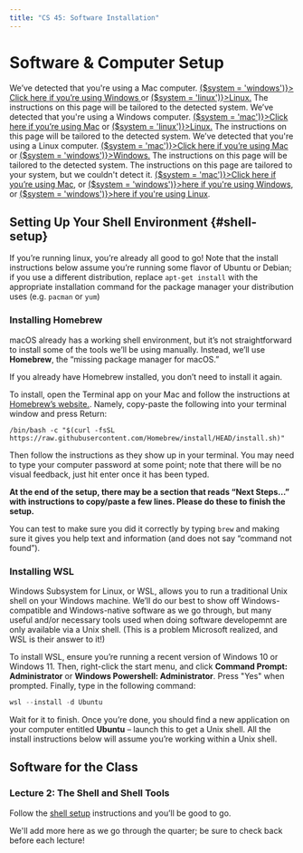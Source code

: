 ```yaml
---
title: "CS 45: Software Installation"
---
```


<script lang="ts">
  import Callout from '$lib/Callout.svelte';
  import OnlyShowOn, { system } from '$lib/OnlyShowOn.svelte';
</script>

# Software & Computer Setup

<OnlyShowOn mac>
  <Callout warning>
    We’ve detected that you're using a Mac computer.
    <a href="#top" on:click={() => ($system = 'windows')}> Click here if you’re using Windows </a>
    or <a href="#top" on:click={() => ($system = 'linux')}>Linux.</a>
    The instructions on this page will be tailored to the detected system.
  </Callout>
</OnlyShowOn>

<OnlyShowOn windows>
  <Callout warning>
    We’ve detected that you're using a Windows computer.
    <a href="#top" on:click={() => ($system = 'mac')}>Click here if you’re using Mac</a>
    or <a href="#top" on:click={() => ($system = 'linux')}>Linux.</a>
    The instructions on this page will be tailored to the detected system.
  </Callout>
</OnlyShowOn>

<OnlyShowOn linux>
  <Callout warning>
    We’ve detected that you're using a Linux computer.
    <a href="#top" on:click={() => ($system = 'mac')}>Click here if you’re using Mac</a>
    or <a href="#top" on:click={() => ($system = 'windows')}>Windows.</a>
    The instructions on this page will be tailored to the detected system.
  </Callout>
</OnlyShowOn>

<OnlyShowOn unknown>
  <Callout warning>
    The instructions on this page are tailored to your system, but we couldn't detect it.
    <a href="#top" on:click={() => ($system = 'mac')}>Click here if you’re using Mac</a>, or
    <a href="#top" on:click={() => ($system = 'windows')}>here if you're using Windows</a>, or
    <a href="#top" on:click={() => ($system = 'windows')}>here if you're using Linux</a>.
  </Callout>
</OnlyShowOn>

## Setting Up Your Shell Environment {#shell-setup}

<OnlyShowOn linux>

If you’re running linux, you’re already all good to go! Note that the install instructions below
assume you’re running some flavor of Ubuntu or Debian; if you use a different distribution, replace
`apt-get install` with the appropriate installation command for the package manager your
distribution uses (e.g. `pacman` or `yum`)

</OnlyShowOn>

<OnlyShowOn mac>

### Installing Homebrew

macOS already has a working shell environment, but it’s not straightforward to install some of the
tools we’ll be using manually. Instead, we’ll use **Homebrew**, the “missing package manager for
macOS.”

If you already have Homebrew installed, you don’t need to install it again.

To install, open the Terminal app on your Mac and follow the instructions at
[Homebrew’s website.](https://brew.sh). Namely, copy-paste the following into your terminal window
and press Return:

```shell
/bin/bash -c "$(curl -fsSL https://raw.githubusercontent.com/Homebrew/install/HEAD/install.sh)"
```

Then follow the instructions as they show up in your terminal. You may need to type your computer
password at some point; note that there will be no visual feedback, just hit enter once it has been
typed.

**At the end of the setup, there may be a section that reads “Next Steps...” with instructions to
copy/paste a few lines. Please do these to finish the setup.**

You can test to make sure you did it correctly by typing `brew` and making sure it gives you help
text and information (and does not say “command not found”).

</OnlyShowOn>

<OnlyShowOn windows>

### Installing WSL

Windows Subsystem for Linux, or WSL, allows you to run a traditional Unix shell on your Windows
machine. We’ll do our best to show off Windows-compatible and Windows-native software as we go
through, but many useful and/or necessary tools used when doing software developemnt are only
available via a Unix shell. (This is a problem Microsoft realized, and WSL is their answer to it!)

To install WSL, ensure you’re running a recent version of Windows 10 or Windows 11. Then,
right-click the start menu, and click **Command Prompt: Administrator** or **Windows Powershell:
Administrator**. Press "Yes" when prompted. Finally, type in the following command:

```powershell
wsl --install -d Ubuntu
```

Wait for it to finish. Once you’re done, you should find a new application on your computer entitled
**Ubuntu** – launch this to get a Unix shell. All the install instructions below will assume you’re
working within a Unix shell.

</OnlyShowOn>

## Software for the Class

### Lecture 2: The Shell and Shell Tools

Follow the <a href="#shell-setup">shell setup</a> instructions and you’ll be good to go.

We'll add more here as we go through the quarter; be sure to check back before
each lecture!

<!-- ### Lecture 5: Text Editors -->

<!-- You'll want to install the `vim` program to fully follow along: -->

<!-- <OnlyShowOn windows linux> -->

<!-- ```shell -->
<!-- sudo apt-get install vim -->
<!-- ``` -->

<!-- </OnlyShowOn> -->

<!-- <OnlyShowOn mac> -->

<!-- ```shell -->
<!-- brew install vim -->
<!-- ``` -->

<!-- </OnlyShowOn> -->

<!-- ### Lecture 6: Command-Line Environment -->

<!-- You'll want to install the `tmux` program to fully follow along: -->

<!-- <OnlyShowOn windows linux> -->

<!-- ```shell -->
<!-- sudo apt-get install tmux -->
<!-- ``` -->

<!-- </OnlyShowOn> -->

<!-- <OnlyShowOn mac> -->

<!-- ```shell -->
<!-- brew install tmux -->
<!-- ``` -->

<!-- </OnlyShowOn> -->

<!-- ### Lecture 7: Computer Networking {#lec7} -->

<!-- You'll want to install `python3`, `node`, `ngrok`, `dig` and optionally Wireshark to fully follow -->
<!-- along. You'll also need to sign up for an [`ngrok` account](https://ngrok.com). -->

<!-- <OnlyShowOn linux> -->
<!-- On Linux, you may also need to install `traceroute` and `dig`: -->

<!-- ```shell -->
<!-- sudo apt-get install inetutils-traceroute dnsutils python3 wireshark curl dnsutils -->
<!-- curl -o- https://raw.githubusercontent.com/nvm-sh/nvm/v0.39.3/install.sh | bash -->
<!-- ``` -->

<!-- ...then restart your terminal, and run... -->

<!-- ```shell -->
<!-- nvm install node -->

<!-- curl -s https://ngrok-agent.s3.amazonaws.com/ngrok.asc | sudo tee /etc/apt/trusted.gpg.d/ngrok.asc >/dev/null && echo "deb https://ngrok-agent.s3.amazonaws.com buster main" | sudo tee /etc/apt/sources.list.d/ngrok.list && sudo apt update && sudo apt install ngrok -->
<!-- ``` -->

<!-- </OnlyShowOn> -->

<!-- <OnlyShowOn windows> -->

<!-- ```shell -->
<!-- sudo apt-get install curl dnsutils -->
<!-- curl -o- https://raw.githubusercontent.com/nvm-sh/nvm/v0.39.3/install.sh | bash -->
<!-- ``` -->

<!-- ...then restart your terminal, and run... -->

<!-- ```shell -->
<!-- nvm install node -->

<!-- curl -s https://ngrok-agent.s3.amazonaws.com/ngrok.asc | sudo tee /etc/apt/trusted.gpg.d/ngrok.asc >/dev/null && echo "deb https://ngrok-agent.s3.amazonaws.com buster main" | sudo tee /etc/apt/sources.list.d/ngrok.list && sudo apt update && sudo apt install ngrok -->
<!-- ``` -->

<!-- </OnlyShowOn> -->

<!-- <OnlyShowOn mac> -->

<!-- ```shell -->
<!-- brew install node -->
<!-- brew install ngrok/ngrok/ngrok -->
<!-- brew install python3 -->
<!-- ``` -->

<!-- </OnlyShowOn> -->

<!-- <OnlyShowOn windows mac> -->

<!-- You can download Wireshark [here](https://www.wireshark.org/download.html). -->

<!-- </OnlyShowOn> -->

<!-- ### Lectures 8 and 9: Version Control -->

<!-- You'll want to install the `git` and `gh` programs to fully follow along: -->

<!-- <OnlyShowOn windows linux> -->

<!-- ```shell -->
<!-- sudo apt-get install git -->
<!-- ``` -->

<!-- To install `gh`, follow the steps from -->
<!-- [the official installation instructions](https://github.com/cli/cli/blob/trunk/docs/install_linux.md) -->

<!-- </OnlyShowOn> -->

<!-- <OnlyShowOn mac> -->

<!-- On macOS, `git` is already installed if you followed the instructions above. -->

<!-- ```shell -->
<!-- brew install gh -->
<!-- ``` -->

<!-- </OnlyShowOn> -->

<!-- You'll also want to sign up for a GitHub account at [github.com/signup](https://github.com/signup) -->

<!-- ### Lecture 12: Recent Unix Tools -->

<!-- We'll be covering an assortment of tools, including `rg`, `fd`, `exa`, `fish`, `magick`, `pandoc`, -->
<!-- and `ffmpeg`. The slides and lecture notes have links to the installation instructions for each -->
<!-- piece of software. The ones you need for Assignment 6 are Pandoc (`pandoc`) and ImageMagick -->
<!-- (`convert`). -->

<!-- <OnlyShowOn mac> -->

<!-- ```shell -->
<!-- brew install pandoc -->
<!-- brew install imagemagick -->
<!-- ``` -->

<!-- </OnlyShowOn> -->

<!-- <OnlyShowOn windows linux> -->

<!-- ```shell -->
<!-- sudo apt-get install pandoc imagemagick -->
<!-- ``` -->

<!-- </OnlyShowOn> -->

<!-- ### Lecture 15: Virtual Machines & Containers -->

<!-- You'll want to install a virtual machine hypervisor for your platform, and Docker Desktop. -->
<!-- You'll also need to grab a copy of an Ubuntu Server disk image, which you -->
<!-- can download from [here](https://ubuntu.com/download/server). **If you're on an -->
<!-- M1 Mac, please make sure to download the "Ubuntu Server for ARM" verison from -->
<!-- [here](https://ubuntu.com/download/server/arm)**. -->

<!-- <OnlyShowOn mac> -->

<!-- Download UTM from [here](https://mac.getutm.app/). -->

<!-- </OnlyShowOn> -->

<!-- <OnlyShowOn windows> -->

<!-- Download Virtualbox from [here](https://www.virtualbox.org/wiki/Downloads). -->

<!-- </OnlyShowOn> -->

<!-- <OnlyShowOn linux> -->

<!-- Download Virtualbox from [here](https://www.virtualbox.org/wiki/Linux_Downloads). -->

<!-- </OnlyShowOn> -->

<!-- And finally, download and install Docker Desktop from [here](https://docs.docker.com/get-docker/). -->

<!-- ### Lecture 16: Cloud & Serverless Computing -->

<!-- You’ll need to sign up for an account with Vercel and Oracle Cloud. -->

<!-- Sign up or log in to your [Vercel account](https://vercel.com), and sign up or log in to your -->
<!-- [Oracle Cloud account](https://www.oracle.com/cloud/sign-in.html). -->

<!-- (Note that you will need to provide a payment method to Oracle Cloud in order to complete sign-up. -->
<!-- You will not be charged. Let us know if this presents you with any issue!) -->
